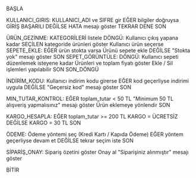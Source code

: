 BAŞLA

KULLANICI_GIRIS:
    KULLANICI_ADI ve SIFRE gir
    EĞER bilgiler doğruysa
        GİRİŞ BAŞARILI
    DEĞİLSE
        HATA mesajı göster
        TEKRAR DENE
    SON

ÜRÜN_GEZİNME:
    KATEGORİLERİ listele
    DÖNGÜ: Kullanıcı çıkış yapana kadar
        SEÇİLEN kategoride ürünleri göster
        Kullanıcı ürün seçerse
            SEPETE_EKLE:
                EĞER ürün stokta varsa
                    Ürünü sepete ekle
                DEĞİLSE
                    "Stokta yok" mesajı göster
                SON
        SEPET_GÖRÜNTÜLE:
            DÖNGÜ: Kullanıcı sepeti düzenlemek isteyene kadar
                Ürünleri ve toplam fiyatı göster
                Ekle / Sil işlemleri yapılabilir
            SON
    SON_DÖNGÜ

İNDİRİM_KODU:
    Kullanıcı indirim kodu girerse
        EĞER kod geçerliyse indirimi uygula
        DEĞİLSE "Geçersiz kod" mesajı göster
    SON

MIN_TUTAR_KONTROL:
    EĞER toplam_tutar < 50 TL
        "Minimum 50 TL alışveriş yapmalısınız" mesajı göster
        Ürün eklemeye yönlendir
    SON

KARGO_HESAPLA:
    EĞER toplam_tutar >= 200 TL
        KARGO = ÜCRETSİZ
    DEĞİLSE
        KARGO = 30 TL
    SON

ÖDEME:
    Ödeme yöntemi seç (Kredi Kartı / Kapıda Ödeme)
    EĞER yöntem geçerliyse devam et
    DEĞİLSE tekrar seçim iste
    SON

SİPARİŞ_ONAY:
    Sipariş özetini göster
    Onay al
    "Siparişiniz alınmıştır" mesajı göster

BİTİR
